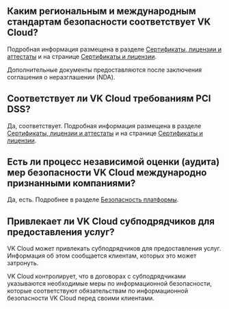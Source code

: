 ## Каким региональным и международным стандартам безопасности соответствует VK Cloud?

Подробная информация размещена в разделе [Сертификаты, лицензии и аттестаты](../../certificates) и на странице [Сертификаты и лицензии](https://mcs.mail.ru/cloud-platform/certificates/).

Дополнительные документы предоставляются после заключения соглашения о неразглашении (NDA).

## Соответствует ли VK Cloud требованиям PCI DSS?

Да, соответствует. Подробная информация размещена в разделе [Сертификаты, лицензии и аттестаты](../../certificates) и на странице [Сертификаты и лицензии](https://mcs.mail.ru/cloud-platform/certificates/).

## Есть ли процесс независимой оценки (аудита) мер безопасности VK Cloud международно признанными компаниями?

Да, есть. Подробнее в разделе [Безопасность платформы](../../platform-security#provedenie_proverok_bezopasnosti).

## Привлекает ли VK Cloud субподрядчиков для предоставления услуг?

VK Cloud может привлекать субподрядчиков для предоставления услуг. Информация об этом сообщается клиентам, которых это может затронуть.

VK Cloud контролирует, что в договорах с субподрядчиками указываются необходимые меры по информационной безопасности, которые соответствуют обязательствам по информационной безопасности VK Cloud перед своими клиентами.
